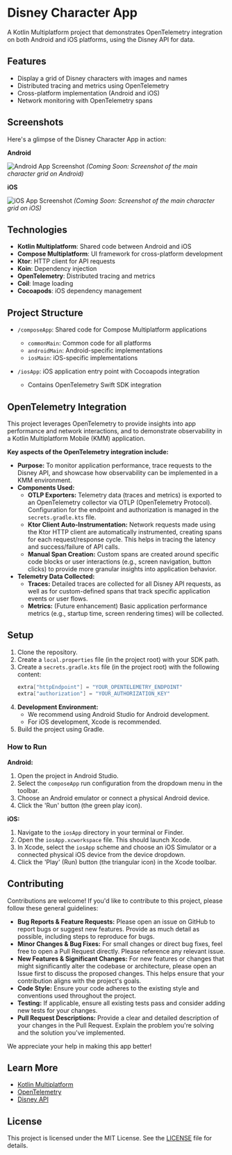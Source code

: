 # Disney Character App

A Kotlin Multiplatform project that demonstrates OpenTelemetry integration on both Android and iOS platforms, using the Disney API for data.

## Features

- Display a grid of Disney characters with images and names
- Distributed tracing and metrics using OpenTelemetry
- Cross-platform implementation (Android and iOS)
- Network monitoring with OpenTelemetry spans

## Screenshots

Here's a glimpse of the Disney Character App in action:

**Android**

![Android App Screenshot](placeholder_android_screenshot.png)
*(Coming Soon: Screenshot of the main character grid on Android)*

**iOS**

![iOS App Screenshot](placeholder_ios_screenshot.png)
*(Coming Soon: Screenshot of the main character grid on iOS)*

## Technologies

- **Kotlin Multiplatform**: Shared code between Android and iOS
- **Compose Multiplatform**: UI framework for cross-platform development
- **Ktor**: HTTP client for API requests
- **Koin**: Dependency injection
- **OpenTelemetry**: Distributed tracing and metrics
- **Coil**: Image loading
- **Cocoapods**: iOS dependency management

## Project Structure

- `/composeApp`: Shared code for Compose Multiplatform applications
  - `commonMain`: Common code for all platforms
  - `androidMain`: Android-specific implementations
  - `iosMain`: iOS-specific implementations

- `/iosApp`: iOS application entry point with Cocoapods integration
  - Contains OpenTelemetry Swift SDK integration

## OpenTelemetry Integration

This project leverages OpenTelemetry to provide insights into app performance and network interactions, and to demonstrate observability in a Kotlin Multiplatform Mobile (KMM) application.

**Key aspects of the OpenTelemetry integration include:**

-   **Purpose:** To monitor application performance, trace requests to the Disney API, and showcase how observability can be implemented in a KMM environment.
-   **Components Used:**
    -   **OTLP Exporters:** Telemetry data (traces and metrics) is exported to an OpenTelemetry collector via OTLP (OpenTelemetry Protocol). Configuration for the endpoint and authorization is managed in the `secrets.gradle.kts` file.
    -   **Ktor Client Auto-Instrumentation:** Network requests made using the Ktor HTTP client are automatically instrumented, creating spans for each request/response cycle. This helps in tracing the latency and success/failure of API calls.
    -   **Manual Span Creation:** Custom spans are created around specific code blocks or user interactions (e.g., screen navigation, button clicks) to provide more granular insights into application behavior.
-   **Telemetry Data Collected:**
    -   **Traces:** Detailed traces are collected for all Disney API requests, as well as for custom-defined spans that track specific application events or user flows.
    -   **Metrics:** (Future enhancement) Basic application performance metrics (e.g., startup time, screen rendering times) will be collected.

## Setup

1. Clone the repository.
2. Create a `local.properties` file (in the project root) with your SDK path.
3. Create a `secrets.gradle.kts` file (in the project root) with the following content:
   ```kotlin
   extra["httpEndpoint"] = "YOUR_OPENTELEMETRY_ENDPOINT"
   extra["authorization"] = "YOUR_AUTHORIZATION_KEY"
   ```
4. **Development Environment:**
    -   We recommend using Android Studio for Android development.
    -   For iOS development, Xcode is recommended.
5. Build the project using Gradle.

### How to Run

**Android:**

1.  Open the project in Android Studio.
2.  Select the `composeApp` run configuration from the dropdown menu in the toolbar.
3.  Choose an Android emulator or connect a physical Android device.
4.  Click the 'Run' button (the green play icon).

**iOS:**

1.  Navigate to the `iosApp` directory in your terminal or Finder.
2.  Open the `iosApp.xcworkspace` file. This should launch Xcode.
3.  In Xcode, select the `iosApp` scheme and choose an iOS Simulator or a connected physical iOS device from the device dropdown.
4.  Click the 'Play' (Run) button (the triangular icon) in the Xcode toolbar.

## Contributing

Contributions are welcome! If you'd like to contribute to this project, please follow these general guidelines:

-   **Bug Reports & Feature Requests:** Please open an issue on GitHub to report bugs or suggest new features. Provide as much detail as possible, including steps to reproduce for bugs.
-   **Minor Changes & Bug Fixes:** For small changes or direct bug fixes, feel free to open a Pull Request directly. Please reference any relevant issue.
-   **New Features & Significant Changes:** For new features or changes that might significantly alter the codebase or architecture, please open an Issue first to discuss the proposed changes. This helps ensure that your contribution aligns with the project's goals.
-   **Code Style:** Ensure your code adheres to the existing style and conventions used throughout the project.
-   **Testing:** If applicable, ensure all existing tests pass and consider adding new tests for your changes.
-   **Pull Request Descriptions:** Provide a clear and detailed description of your changes in the Pull Request. Explain the problem you're solving and the solution you've implemented.

We appreciate your help in making this app better!

## Learn More

- [Kotlin Multiplatform](https://www.jetbrains.com/help/kotlin-multiplatform-dev/get-started.html)
- [OpenTelemetry](https://opentelemetry.io/)
- [Disney API](https://disneyapi.dev/)


## License

This project is licensed under the MIT License. See the [LICENSE](LICENSE.md) file for details.
